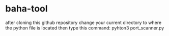 # baha-tool
after cloning this github repository
change your current directory to where the python file is located
then type this command: pyhton3 port_scanner.py
